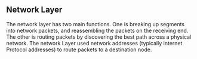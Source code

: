 ## Network Layer

The network layer has two main functions. One is breaking up segments into network packets, and reassembling the packets on the receiving end. The other is routing packets by discovering the best path across a physical network. The network Layer used network addresses (typically internet Protocol addresses) to route packets to a destination node.